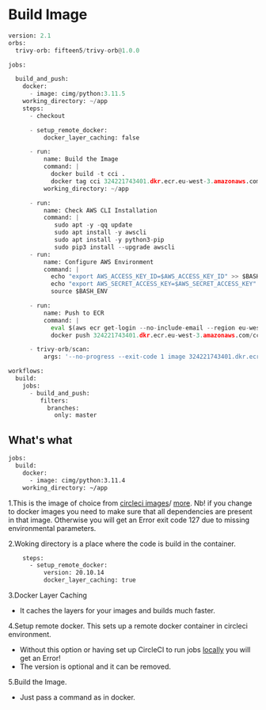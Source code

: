 # Build Image

```py
version: 2.1
orbs:
  trivy-orb: fifteen5/trivy-orb@1.0.0

jobs:

  build_and_push:
    docker:
      - image: cimg/python:3.11.5
    working_directory: ~/app
    steps:
      - checkout

      - setup_remote_docker:
          docker_layer_caching: false

      - run:
          name: Build the Image 
          command: | 
            docker build -t cci .
            docker tag cci 324221743401.dkr.ecr.eu-west-3.amazonaws.com/cci:${CIRCLE_SHA1}
          working_directory: ~/app

      - run:
          name: Check AWS CLI Installation
          command: |
             sudo apt -y -qq update
             sudo apt install -y awscli
             sudo apt install -y python3-pip
             sudo pip3 install --upgrade awscli
      - run:
          name: Configure AWS Environment
          command: |
            echo "export AWS_ACCESS_KEY_ID=$AWS_ACCESS_KEY_ID" >> $BASH_ENV
            echo "export AWS_SECRET_ACCESS_KEY=$AWS_SECRET_ACCESS_KEY" >> $BASH_ENV
            source $BASH_ENV  

      - run:
          name: Push to ECR
          command: |
            eval $(aws ecr get-login --no-include-email --region eu-west-3)
            docker push 324221743401.dkr.ecr.eu-west-3.amazonaws.com/cci:${CIRCLE_SHA1}

      - trivy-orb/scan:
          args: '--no-progress --exit-code 1 image 324221743401.dkr.ecr.eu-west-3.amazonaws.com/cci:${CIRCLE_SHA1}'

workflows:
  build:
    jobs:
      - build_and_push:
         filters:
           branches:
             only: master
```

## What's what

```sh
jobs:
  build:
    docker:
      - image: cimg/python:3.11.4
    working_directory: ~/app
```

1.This is the image of choice from [circleci images](https://circleci.com/developer/images)/ [more](https://circleci.com/developer/images/image/cimg/python). Nb! if you change to docker images you need to make sure that all dependencies are present in that image. Otherwise you will get an Error exit code 127 due to missing environmental parameters.

2.Woking directory is a place where the code is build in the container.

```sh
    steps:
      - setup_remote_docker:
          version: 20.10.14
          docker_layer_caching: true

```

3.Docker Layer Caching

- It caches the layers for your images and builds much faster.

4.Setup remote docker. This sets up a remote docker container in circleci environment.

- Without this option or having set up CircleCI to run jobs [locally](https://circleci.com/docs/how-to-use-the-circleci-local-cli/#run-a-job-in-a-container-on-your-machine) you will get an Error!
- The version is optional and it can be removed.

5.Build the Image.

- Just pass a command as in docker.
